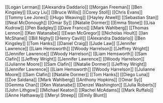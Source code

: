 [[Logan Lerman]]
[[Alexandra Daddario]]
[[Morgan Freeman]]
[[Ben Kingsley]]
[[Lucy Liu]]
[[Bruce Willis]]
[[Corey Stoll]]
[[Chris Evans]]
[[Tommy Lee Jones]]
[[Hugo Weaving]]
[[Hayley Atwell]]
[[Sebastian Stan]]
[[Neal McDonough]]
[[Omar Sy]]
[[Natalie Dormer]]
[[Emma Stone]]
[[Lisa Kudrow]]
[[Pen Badgley]]
[[Dave Franco]]
[[Mark Wahlberg]]
[[Thomas Lennon]]
[[Ken Watanabe]]
[[Ewan McGregor]]
[[Nicholas Hoult]]
[[Ian McShane]]
[[Bill Nighy]]
[[Henry Cavill]]
[[Alexandra Daddario]]
[[Ben Kingsley]]
[[Tom Hanks]]
[[Daniel Craig]]
[[Jude Law]]
[[Jennifer Lawrence]]
[[Liam Hemsworth]]
[[Woody Harrelson]]
[[Jeffrey Wright]]
[[Jennifer Lawrence]]
[[Woody Harrelson]]
[[Liam Hemsworth]]
[[Sam Clafin]]
[[Jeffrey Wright]]
[[Jennifer Lawrence]]
[[Woody Harrelson]]
[[Julianne Moore]]
[[Sam Clafin]]
[[Natalie Dormer]]
[[Jeffrey Wright]]
[[Jennifer Lawrence]]
[[Liam Hemsworth]]
[[Woody Harrelson]]
[[Julianne Moore]]
[[Sam Clafin]]
[[Natalie Dormer]]
[[Tom Hanks]]
[[Diego Luna]]
[[Zoe Saldana]]
[[Mark Wahlberg]]
[[Anthony Hopkins]]
[[Omar Sy]]
[[Gemma Chan]]
[[Ken Watanabe]]
[[Denzel Washington]]
[[Julia Roberts]]
[[John Lithgow]]
[[Michael Keaton]]
[[Rachel McAdams]]
[[Mark Ruffalo]]
[[Anne Hathaway]]
[[Meryl Streep]]
[[Emily Blunt]]
